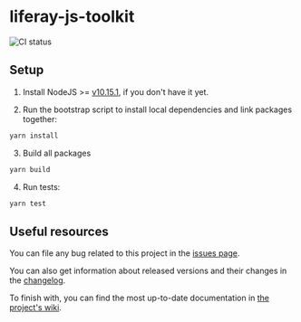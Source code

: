 # liferay-js-toolkit

![CI status](https://github.com/liferay/liferay-frontend-projects/workflows/ci/badge.svg)

## Setup

1. Install NodeJS >= [v10.15.1](http://nodejs.org/dist/v10.15.1/), if you don't have it yet.

2. Run the bootstrap script to install local dependencies and link packages together:

```sh
yarn install
```

3. Build all packages

```sh
yarn build
```

4. Run tests:

```sh
yarn test
```

## Useful resources

You can file any bug related to this project in the [issues page](https://github.com/liferay/liferay-frontend-projects/issues?q=is%3Aissue+is%3Aopen+label%3Ajs-toolkit+label%3A2.x).

You can also get information about released versions and their changes in the [changelog](./CHANGELOG.md).

To finish with, you can find the most up-to-date documentation in [the project's wiki](https://github.com/liferay/liferay-js-toolkit/wiki).
